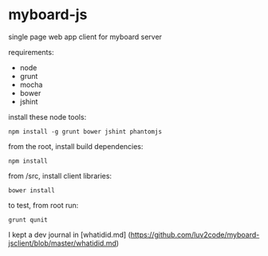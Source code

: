 myboard-js
==========

single page web app client for myboard server

requirements:
* node
* grunt
* mocha
* bower
* jshint

install these node tools:

    npm install -g grunt bower jshint phantomjs

from the root, install build dependencies:

    npm install

from /src, install client libraries:

    bower install

to test, from root run:

    grunt qunit

I kept a dev journal in [whatidid.md] (https://github.com/luv2code/myboard-jsclient/blob/master/whatidid.md)